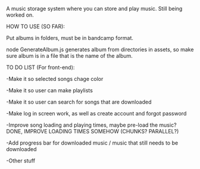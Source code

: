 A music storage system where you can store and play music. Still being worked on.

HOW TO USE (SO FAR):

Put albums in folders, must be in bandcamp format.

node GenerateAlbum.js generates album from directories in assets, so make sure album is in a file that is the name of the album.


TO DO LIST (For front-end):

-Make it so selected songs chage color

-Make it so user can make playlists

-Make it so user can search for songs that are downloaded

-Make log in screen work, as well as create account and forgot password

-Improve song loading and playing times, maybe pre-load the music? DONE, IMPROVE LOADING TIMES SOMEHOW (CHUNKS? PARALLEL?)

-Add progress bar for downloaded music / music that still needs to be downloaded

-Other stuff
